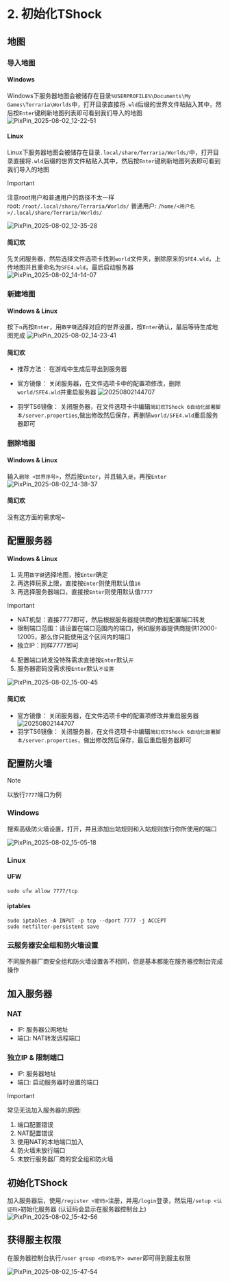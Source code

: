 # 2. 初始化TShock

## 地图

### 导入地图

#### Windows
Windows下服务器地图会被储存在目录`%USERPROFILE%\Documents\My Games\Terraria\Worlds`中，打开目录直接将`.wld`后缀的世界文件粘贴入其中，然后按`Enter`键刷新地图列表即可看到我们导入的地图  
![PixPin_2025-08-02_12-22-51](https://raw.githubusercontent.com/ACaiCat/cai-image/main/PixPin_2025-08-02_12-22-51.gif)

#### Linux

Linux下服务器地图会被储存在目录`.local/share/Terraria/Worlds/`中，打开目录直接将`.wld`后缀的世界文件粘贴入其中，然后按`Enter`键刷新地图列表即可看到我们导入的地图  

> [!IMPORTANT]
> 注意root用户和普通用户的路径不太一样  
> root: `/root/.local/share/Terraria/Worlds/`
> 普通用户: `/home/<用户名>/.local/share/Terraria/Worlds/`  

![PixPin_2025-08-02_12-35-28](https://raw.githubusercontent.com/ACaiCat/cai-image/main/PixPin_2025-08-02_12-35-28.gif)

#### 简幻欢

先关闭服务器，然后选择文件选项卡找到`world`文件夹，删除原来的`SFE4.wld`，上传地图并且重命名为`SFE4.wld`，最后启动服务器  
![PixPin_2025-08-02_14-14-07](https://raw.githubusercontent.com/ACaiCat/cai-image/main/PixPin_2025-08-02_14-14-07.gif)

### 新建地图

#### Windows & Linux  

按下`n`再按`Enter`，用`数字键`选择对应的世界设置，按`Enter`确认，最后等待生成地图完成
![PixPin_2025-08-02_14-23-41](https://raw.githubusercontent.com/ACaiCat/cai-image/main/PixPin_2025-08-02_14-23-41.gif)

#### 简幻欢

- 推荐方法：
  在游戏中生成后导出到服务器

- 官方镜像：
  关闭服务器，在文件选项卡中的配置项修改，删除`world/SFE4.wld`并重启服务器
 ![20250802144707](https://raw.githubusercontent.com/ACaiCat/cai-image/main/20250802144707.png)
- 羽学TS6镜像：
  关闭服务器，在文件选项卡中编辑`简幻欢TShock 6自动化部署脚本/server.properties`,做出修改然后保存，再删除`world/SFE4.wld`重启服务器即可

### 删除地图

#### Windows & Linux

输入`删除 <世界序号>`，然后按`Enter`，并且输入`是`，再按`Enter`  
![PixPin_2025-08-02_14-38-37](https://raw.githubusercontent.com/ACaiCat/cai-image/main/PixPin_2025-08-02_14-38-37.gif)

#### 简幻欢

没有这方面的需求呢~

## 配置服务器

#### Windows & Linux

1. 先用`数字键`选择地图，按`Enter`确定
2. 再选择玩家上限，直接按`Enter`则使用默认值`16`
3. 再选择服务器端口，直接按`Enter`则使用默认值`7777`
   
> [!IMPORTANT]
> - NAT机型：直接7777即可，然后根据服务器提供商的教程配置端口转发  
> - 限制端口范围：请设置在端口范围内的端口，例如服务器提供商提供12000-12005，那么你只能使用这个区间内的端口  
> - 独立IP：同样7777即可  

4. 配置端口转发没特殊需求直接按`Enter`默认`开`
5. 服务器密码没需求按`Enter`默认`不设置`

![PixPin_2025-08-02_15-00-45](https://raw.githubusercontent.com/ACaiCat/cai-image/main/PixPin_2025-08-02_15-00-45.gif)

#### 简幻欢

- 官方镜像：
  关闭服务器，在文件选项卡中的配置项修改并重启服务器
 ![20250802144707](https://raw.githubusercontent.com/ACaiCat/cai-image/main/20250802144707.png)
- 羽学TS6镜像：
  关闭服务器，在文件选项卡中编辑`简幻欢TShock 6自动化部署脚本/server.properties`，做出修改然后保存，最后重启服务器即可


## 配置防火墙

> [!NOTE]
> 以放行`7777`端口为例

### Windows

搜索高级防火墙设置，打开，并且添加出站规则和入站规则放行你所使用的端口

![PixPin_2025-08-02_15-05-18](https://raw.githubusercontent.com/ACaiCat/cai-image/main/PixPin_2025-08-02_15-05-18.gif)

### Linux
#### UFW 
```
sudo ufw allow 7777/tcp
```
#### iptables
```
sudo iptables -A INPUT -p tcp --dport 7777 -j ACCEPT
sudo netfilter-persistent save
```

### 云服务器安全组和防火墙设置

不同服务器厂商安全组和防火墙设置各不相同，但是基本都能在服务器控制台完成操作

## 加入服务器

### NAT
- IP: 服务器公网地址  
- 端口: NAT转发远程端口

### 独立IP & 限制端口

- IP: 服务器地址  
- 端口: 启动服务器时设置的端口


> [!IMPORTANT]
> 常见无法加入服务器的原因:  
> 1. 端口配置错误  
> 2. NAT配置错误  
> 3. 使用NAT的本地端口加入
> 3. 防火墙未放行端口  
> 4. 未放行服务器厂商的安全组和防火墙


## 初始化TShock
加入服务器后，使用`/register <密码>`注册，并用`/login`登录，然后用`/setup <认证码>`初始化服务器 (认证码会显示在服务器控制台上)  
![PixPin_2025-08-02_15-42-56](https://raw.githubusercontent.com/ACaiCat/cai-image/main/PixPin_2025-08-02_15-42-56.gif)

## 获得服主权限
在服务器控制台执行`/user group <你的名字> owner`即可得到服主权限   

![PixPin_2025-08-02_15-47-54](https://raw.githubusercontent.com/ACaiCat/cai-image/main/PixPin_2025-08-02_15-47-54.gif)
